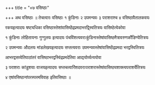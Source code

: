 +++
title = "०७ वसिष्ठाः"

+++
अथ वसिष्ठाः ॥ तेचत्वारः वसिष्ठाः १ कुंडिनाः २ उपमन्यवः ३ पराशराश्च ४ वसिष्ठावैतालकवयः

रकयइत्यादयः षष्ट्यधिका वसिष्ठास्तेशांवासिष्ठेंद्रप्रमदाभरद्व्स्वितित्रयः वासिष्ठेत्येकोवा

१ कुंडिनाः लोहितायनाः गुग्गुलयः इत्यादयः पंचविंशत्यवराःकुंडिनास्तेषांवासिष्ठमैत्रावरुणकौंडिण्येतित्रयः

२ उपमन्यवः औदलयः मांडलेखयइत्यादयः सप्तत्यवराः उपमन्यवस्तेषांवासिष्ठेंद्रप्रमदा भरद्वस्वितित्रयः

आभरद्वसव्येतिपाठांतरं वासिष्ठाभरद्वस्विंद्रप्रमदेतिवा आद्ययोर्व्यत्ययोवा

३ पराशराः कांडुशयाः वाजयइत्यादयः सप्तचत्वारिंशदवराःपराशरास्तेषांवासिष्ठ्यशाक्त्यपराशर्येतित्रयः

४ एषांवसिष्ठानांपरस्परमविवाहः इतिवसिष्ठाः ॥
